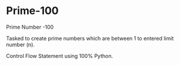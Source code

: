 # Prime-100
Prime Number -100


Tasked to create prime numbers which are between 1 to entered limit number (n).

Control Flow Statement using 100% Python.
